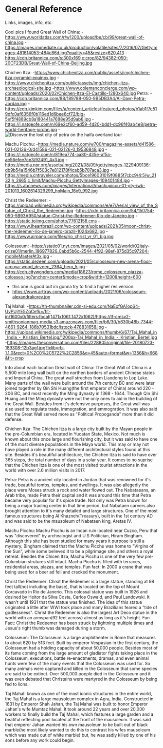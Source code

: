 <h1><b>General Reference</b></h1>

Links, images, info, etc.

Cool pics I found 
Great Wall of China: 
-https://www.worldatlas.com/r/w1200/upload/be/cb/99/great-wall-of-china.jpg 
-https://images.immediate.co.uk/production/volatile/sites/7/2016/07/GettyImages-481614053-484c86d.jpg?quality=45&resize=620,413 
-https://cdn.britannica.com/s:300x169,c:crop/82/94382-050-20CF23DB/Great-Wall-of-China-Beijing.jpg 

Chichen Itza:
-https://www.chichenitza.com/public/assets/img/chichen-itza-pyramid-equinox.jpg
-https://www.chichenitza.com/public/assets/img/chichen-itza-archaeological-site.jpg
-https://www.colemanconcierge.com/wp-content/uploads/2020/02/Chichen-Itza-El-Castillo-1280x640.jpg
Petra:
-https://cdn.britannica.com/88/189788-050-9B5DB3A4/Al-Dayr-Petra-Jordan.jpg
-https://cdn.kimkim.com/files/a/content_articles/featured_photos/b1ab1f7e519dfc0af6356f0b116ed1d6bee6cf72/big-5ef5f4889cb8a180441a7688e95d9ab8.jpg
-https://i.natgeofe.com/n/69e2cf60-ad59-4d20-bdd1-dc96f40ab4e8/petra-world-heritage-jordan.jpg
-<img src="https://www.windstarcruises.com/blog/wp-content/uploads/2020/08/The-Treasury-at-the-Old-City-Petra-in-Jordan-860x591-1.jpg" alt="Discover the lost city of petra on the haifa overland tour"/>

Machu Picchu:
-https://media.nature.com/w700/magazine-assets/d41586-021-02126-0/d41586-021-02126-0_19536848.jpg
-https://i.natgeofe.com/n/819ea774-aa80-435e-af5a-ae56efee7ce3/92491_4x3.jpg
-https://media.npr.org/assets/img/2021/08/09/gettyimages-1229409136-db9b54a1546b7f503c7e812178f4cab5b707aca3.jpg
-https://media.cntraveler.com/photos/5bce196031019f0885f7cbc9/4:5/w_2132,h_2665,c_limit/Machu-Picchu_GettyImages-109401484.jpg
-https://s.abcnews.com/images/International/machupiccu-01-gty-iwb-201013_1602614329299_hpMain_16x9_992.jpg

Christ the Redeemer:
-https://upload.wikimedia.org/wikipedia/commons/e/e7/Aerial_view_of_the_Statue_of_Christ_the_Redeemer.jpg
-https://cdn.britannica.com/54/150754-050-5B93A950/statue-Christ-the-Redeemer-Rio-de-Janeiro.jpg
-https://static.toiimg.com/photo/77612158.cms
-https://www.iheartbrazil.com/wp-content/uploads/2021/05/moon-christ-the-redeemer-rio-de-janeiro-brazil-1024x682.jpg
-https://www.airpano.com/files/rio_christ_vr_01_big.jpg

Colosseum:
-https://static01.nyt.com/images/2021/05/02/world/02italy-prize01/merlin_186977826_0abd5b6c-2544-4f92-98ef-875d35c97204-mobileMasterAt3x.jpg
-https://static.dezeen.com/uploads/2021/05/colosseum-new-arena-floor-accoya-wood_dezeen_2364_hero_5.jpg
-https://cdn.citywonders.com/media/18623/rome_colosseum_piazza-colosseo.jpg?anchor=center&mode=crop&width=1200&height=600
  - this one is good but im gonna try to find a higher res version
  - https://www.arttrav.com/wp-content/uploads/2021/06/colosseum-alexandrakorey.jpg

Taj Mahal:
-https://th-thumbnailer.cdn-si-edu.com/NaExfGA1op64-UvPUjYE5ZqCefk=/fit-in/1600x0/filters:focal(1471x1061:1472x1062)/https://tf-cmsv2-smithsonianmag-media.s3.amazonaws.com/filer/b6/30/b630b48b-7344-4661-9264-186b70531bdc/istock-478831658.jpg
-https://upload.wikimedia.org/wikipedia/commons/thumb/6/67/Taj_Mahal_in_India_-_Kristian_Bertel.jpg/1200px-Taj_Mahal_in_India_-_Kristian_Bertel.jpg
-https://images.theconversation.com/files/228805/original/file-20180723-189308-12b3agf.jpg?ixlib=rb-1.1.0&rect=0%2C0%2C5722%2C2856&q=45&auto=format&w=1356&h=668&fit=crop


Info about each location
Great wall of China:
The Great Wall of China is a 5,500 mile long wall built on the northen borders of ancient Chinese states and Imperial China. The great wall streches from Liaodong to Lop Lake. 
Many parts of the wall were built around the 7th century BC and were later joined together by Qin Shi Huang(the first emperor of China) around 220 - 206 BC,
and most recently the Ming dynasty in 1368 - 1644. Though Qin Shi Huang and the Ming dynasty were not the only ones to aid in the building of the Great Wall.
Besides from it's defensive purposes, the Great wall was also used to regulate trade, immogration, and emmogration. It was also said that the Great Wall served more as "Political Propoganda" more than it did defense.

Chichen Itza:
The Chichen Itza is a large city built by the Mayan people in the pre-Columbian era, located in Yucatan State, Mexico.
Not much is known about this once large and flourishing city, but it was said to have one of the most diverse populations in the Maya world.
This may or may not have played a role in the many different architectural styles found at this site.
Besides it's beautiful architecture, the Chichen Itza is said to have over 365 steps, the total number of days in a solar year. 
It comes to no suprise that the Chichen Itza is one of the most visited tourist attractions in the world with over 2.6 million visits in 2017.

Petra:
Petra is a ancient city located in Jordan that was renowned for it's trade, beautiful tombs, temples, and dwellings.
It was also allegedly the place were Moses struck a rock and water flowed out.
The Nabataeans, an Arab tribe, made Petra their capital and it was around this time that Petra became very popular for it's spice trade.
Not only was Petra known for being a major trading center in that time period, but Nabataen carvers also brought attention to it's many detailed and large structures.
One of the most famous structures being Al Khazneh(Treasury), built in the 1st century AD and was said to be the mausoleum of Nabataen king, Aretas IV.

Machu Picchu:
Machu Picchu is an Incan ruin located near Cuzco, Peru that was "discovered" by archealogist and U.S Politician, Hiram Bingham.
Although this site has been studied for many years it purpose is still a mystery.
Bingham claimed that the Machu Picchu was home to "Virgins of the Sun", while some believed it to be a pilgrimage site, and others a royal retreat.
Besides the Chicen Itza, Machu Picchu is one of the very few pre-Columbian strutures still intact.
Machu Picchu is filled with terraces, residential areas, plazas, and temples.
Fun fact: In 2000 a crane that was being used for a beer ad fell and cracked the monument.


Christ the Redeemer:
Chrsit the Redeemer is a large statue, standing at 98 feet tall(not including the base), that is located on the top of Mount Corcavado in Rio de Janerio. 
This colossal statue was built in 1926 and desined by Heitor da Silva Costa, Carlos Oswald, and Paul Landowski. It wasn't until 1931 that the statue was finished.
The idea of this statue originated a little after WWI took place and many Brazilians feared a "tide of godlessness".
Christ the Redeemer is also the largest Art Deco statue in the world with an armspan(92 feet across) almost as long as it's height.
Fun Fact: Christ the Redeemer has been struck by lightning multiple times and Jesus's right thumb was damaged during a storm.

Colosseum:
The Colosseum is a large amphitheater in Rome that measures to about 620 by 513 feet.
Built by emperor Vespasian in the first century, the Colosseum had a holding capacity of about 50,000 people.
Besides most of its fame coming from the large amount of gladiator fights taking place in the Colosseum,
executions, battle re-enactments, dramas, and even animal hunts were few of the many events that the Colosseum was used for. 
So many animals were captured and killed in the Colosseum that some species are said to be extinct. 
Over 500,000 poeple died in the Colosseum and it was even debated that Christains were martyred in the Colosseum by being fed to lions.

Taj Mahal:
known as one of the most iconic structures in the entire world, the Taj Mahal is a large mausoleum complex in Agra, India.
Constructed in 1631 by Emperor Shah Jahan, the Taj Mahal was built to honor Emperor Jahan's wife Mumtaz Mahal.
It took around 22 years and over 20,000 workers to finally build the Taj Mahal, which features a large garden and a beatiful reflecting pool located at the front of the mausoleum.
It was said that emperor Jahan wanted his own mausoleum to be built out of black marble(he most likely wanted to do this to contrast his wifes mausoleum which was made out of white marble)
but, he was sadly killed by one of his sons before any work could begin. 
